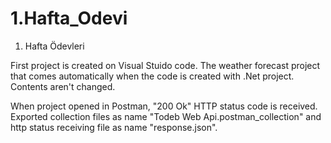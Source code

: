 # 1.Hafta_Odevi
1. Hafta Ödevleri

First project is created on Visual Stuido code. 
The weather forecast project that comes automatically when the code is created with .Net project. Contents aren't changed. 

When project opened in Postman, "200 Ok" HTTP status code is received. Exported collection files as name "Todeb Web Api.postman_collection" and http status receiving file as name "response.json".